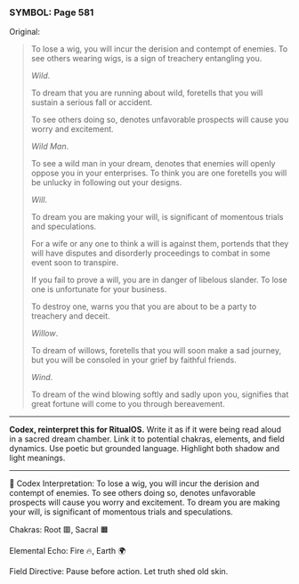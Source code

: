 ### SYMBOL: Page 581

Original:
> To lose a wig, you will incur the derision and contempt of enemies.
> To see others wearing wigs, is a sign of treachery entangling you.
> 
> 
> _Wild_.
> 
> 
> To dream that you are running about wild, foretells that you will sustain
> a serious fall or accident.
> 
> 
> To see others doing so, denotes unfavorable prospects will cause
> you worry and excitement.
> 
> 
> _Wild Man_.
> 
> 
> To see a wild man in your dream, denotes that enemies will openly
> oppose you in your enterprises. To think you are one foretells
> you will be unlucky in following out your designs.
> 
> 
> _Will_.
> 
> 
> To dream you are making your will, is significant of momentous
> trials and speculations.
> 
> 
> For a wife or any one to think a will is against them, portends that they
> will have disputes and disorderly proceedings to combat in some event
> soon to transpire.
> 
> 
> If you fail to prove a will, you are in danger of libelous slander.
> To lose one is unfortunate for your business.
> 
> 
> To destroy one, warns you that you are about to be a party
> to treachery and deceit.
> 
> 
> _Willow_.
> 
> 
> To dream of willows, foretells that you will soon make a sad journey,
> but you will be consoled in your grief by faithful friends.
> 
> 
> _Wind_.
> 
> 
> To dream of the wind blowing softly and sadly upon you, signifies that great
> fortune will come to you through bereavement.

---

**Codex, reinterpret this for RitualOS.**
Write it as if it were being read aloud in a sacred dream chamber.
Link it to potential chakras, elements, and field dynamics.
Use poetic but grounded language.
Highlight both shadow and light meanings.

---

🔁 Codex Interpretation:
To lose a wig, you will incur the derision and contempt of enemies. To see others doing so, denotes unfavorable prospects will cause you worry and excitement. To dream you are making your will, is significant of momentous trials and speculations.

Chakras: Root 🟥, Sacral 🟧

Elemental Echo: Fire 🔥, Earth 🌍

Field Directive: Pause before action. Let truth shed old skin.
